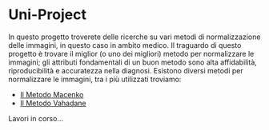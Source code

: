 # Uni-Project
In questo progetto troverete delle ricerche su vari metodi di normalizzazione delle immagini, in questo caso in ambito medico. Il traguardo di questo progetto è trovare il miglior (o uno dei migliori) metodo per normalizzare le immagini; gli attributi fondamentali di un buon metodo sono alta affidabilità, riproducibilità e accuratezza nella diagnosi.
Esistono diversi metodi per normalizzare le immagini, tra i più utilizzati troviamo: 
- [Il Metodo Macenko](methods/Il_Metodo_Macenko.md)
- [Il Metodo Vahadane](methods/Il_Metodo_Vahadane.md)

Lavori in corso...

